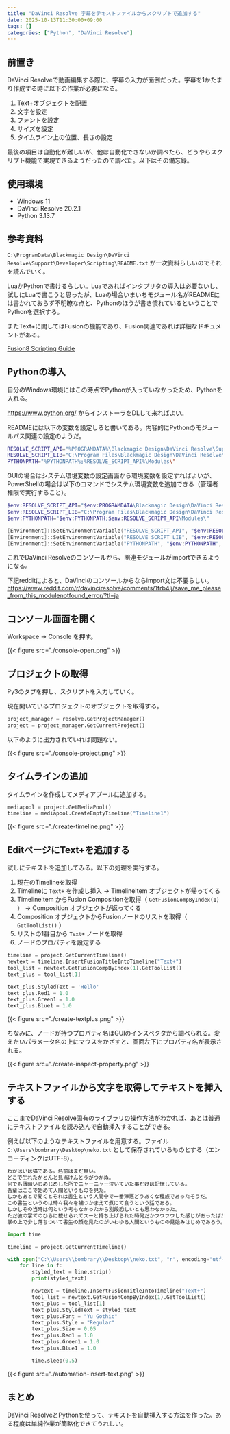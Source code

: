 ```yaml
---
title: "DaVinci Resolve 字幕をテキストファイルからスクリプトで追加する"
date: 2025-10-13T11:30:00+09:00
tags: []
categories: ["Python", "DaVinci Resolve"]
---
```


## 前置き

DaVinci Resolveで動画編集する際に、字幕の入力が面倒だった。字幕を1かたまり作成する時に以下の作業が必要になる。
1. Text+オブジェクトを配置
1. 文字を設定
1. フォントを設定
1. サイズを設定
1. タイムライン上の位置、長さの設定

最後の項目は自動化が難しいが、他は自動化できないか調べたら、どうやらスクリプト機能で実現できるようだったので調べた。以下はその備忘録。

## 使用環境

* Windows 11
* DaVinci Resolve 20.2.1
* Python 3.13.7

## 参考資料


`C:\ProgramData\Blackmagic Design\DaVinci Resolve\Support\Developer\Scripting\README.txt` が一次資料らしいのでそれを読んでいく。 

LuaかPythonで書けるらしい。Luaであればインタプリタの導入は必要ないし、試しにLuaで書こうと思ったが、Luaの場合いまいちモジュール名がREADMEには書かれておらず不明瞭な点と、Pythonのほうが書き慣れているということでPythonを選択する。

またText+に関してはFusionの機能であり、Fusion関連であれば詳細なドキュメントがある。

[Fusion8 Scripting Guide](https://documents.blackmagicdesign.com/UserManuals/Fusion8_Scripting_Guide.pdf)

## Pythonの導入

自分のWindows環境にはこの時点でPythonが入っていなかったため、Pythonを入れる。

https://www.python.org/ からインストーラをDLして来ればよい。

READMEには以下の変数を設定しろと書いてある。内容的にPythonのモジュールパス関連の設定のようだ。
```sh
RESOLVE_SCRIPT_API="%PROGRAMDATA%\Blackmagic Design\DaVinci Resolve\Support\Developer\Scripting"
RESOLVE_SCRIPT_LIB="C:\Program Files\Blackmagic Design\DaVinci Resolve\fusionscript.dll"
PYTHONPATH="%PYTHONPATH%;%RESOLVE_SCRIPT_API%\Modules\"
```

GUIの場合はシステム環境変数の設定画面から環境変数を設定すればよいが、PowerShellの場合は以下のコマンドでシステム環境変数を追加できる（管理者権限で実行すること）。

```ps1
$env:RESOLVE_SCRIPT_API="$env:PROGRAMDATA\Blackmagic Design\DaVinci Resolve\Support\Developer\Scripting"
$env:RESOLVE_SCRIPT_LIB="C:\Program Files\Blackmagic Design\DaVinci Resolve\fusionscript.dll"
$env:PYTHONPATH="$env:PYTHONPATH;$env:RESOLVE_SCRIPT_API\Modules\"

[Environment]::SetEnvironmentVariable("RESOLVE_SCRIPT_API", "$env:RESOLVE_SCRIPT_API", 'Machine')
[Environment]::SetEnvironmentVariable("RESOLVE_SCRIPT_LIB", "$env:RESOLVE_SCRIPT_LIB", 'Machine')
[Environment]::SetEnvironmentVariable("PYTHONPATH", "$env:PYTHONPATH", 'Machine')
```

これでDaVinci Resolveのコンソールから、関連モジュールがimportできるようになる。

下記redditによると、DaVinciのコンソールからならimport文は不要らしい。
https://www.reddit.com/r/davinciresolve/comments/1frb4lj/save_me_please_from_this_modulenotfound_error/?tl=ja

## コンソール画面を開く

Workspace → Console を押す。

{{< figure src="./console-open.png" >}}

## プロジェクトの取得

Py3のタブを押し、スクリプトを入力していく。

現在開いているプロジェクトのオブジェクトを取得する。

```python
project_manager = resolve.GetProjectManager()
project = project_manager.GetCurrentProject()
```

以下のように出力されていれば問題ない。

{{< figure src="./console-project.png" >}}

## タイムラインの追加

タイムラインを作成してメディアプールに追加する。

```python
mediapool = project.GetMediaPool()
timeline = mediapool.CreateEmptyTimeline("Timeline1")
```

{{< figure src="./create-timeline.png" >}}

## EditページにText+を追加する

試しにテキストを追加してみる。以下の処理を実行する。
1. 現在のTimelineを取得
1. Timelineに `Text+` を作成し挿入 → TimelineItem オブジェクトが帰ってくる
1. TimelineItem からFusion Compositionを取得（ `GetFusionCompByIndex(1)` ） → Composition オブジェクトが返ってくる
1. Composition オブジェクトからFusionノードのリストを取得（ `GetToolList()` ）
1. リストの1番目から `Text+` ノードを取得
1. ノードのプロパティを設定する

```python
timeline = project.GetCurrentTimeline()
newtext = timeline.InsertFusionTitleIntoTimeline("Text+")
tool_list = newtext.GetFusionCompByIndex(1).GetToolList()
text_plus = tool_list[1]

text_plus.StyledText = 'Hello'
text_plus.Red1 = 1.0
text_plus.Green1 = 1.0
text_plus.Blue1 = 1.0
```

{{< figure src="./create-textplus.png" >}}

ちなみに、ノードが持つプロパティ名はGUIのインスペクタから調べられる。変えたいパラメータ名の上にマウスをかざすと、画面左下にプロパティ名が表示される。

{{< figure src="./create-inspect-property.png" >}}

## テキストファイルから文字を取得してテキストを挿入する

ここまでDaVinci Resolve固有のライブラリの操作方法がわかれば、あとは普通にテキストファイルを読み込んで自動挿入することができる。

例えば以下のようなテキストファイルを用意する。ファイル `C:\Users\bombrary\Desktop\neko.txt` として保存されているものとする（エンコーディングはUTF-8）。
```txt
わがはいは猫である。名前はまだ無い。
どこで生れたかとんと見当けんとうがつかぬ。
何でも薄暗いじめじめした所でニャーニャー泣いていた事だけは記憶している。
吾輩はここで始めて人間というものを見た。
しかもあとで聞くとそれは書生という人間中で一番獰悪どうあくな種族であったそうだ。
この書生というのは時々我々を捕つかまえて煮にて食うという話である。
しかしその当時は何という考もなかったから別段恐しいとも思わなかった。
ただ彼の掌てのひらに載せられてスーと持ち上げられた時何だかフワフワした感じがあったばかりである。
掌の上で少し落ちついて書生の顔を見たのがいわゆる人間というものの見始みはじめであろう。
```

```python
import time

timeline = project.GetCurrentTimeline()

with open("C:\\Users\\bombrary\\Desktop\\neko.txt", "r", encoding="utf-8") as f:
    for line in f:
        styled_text = line.strip()
        print(styled_text)

        newtext = timeline.InsertFusionTitleIntoTimeline("Text+")
        tool_list = newtext.GetFusionCompByIndex(1).GetToolList()
        text_plus = tool_list[1]
        text_plus.StyledText = styled_text
        text_plus.Font = "Yu Gothic"
        text_plus.Style = "Regular"
        text_plus.Size = 0.05
        text_plus.Red1 = 1.0
        text_plus.Green1 = 1.0
        text_plus.Blue1 = 1.0

        time.sleep(0.5)
```

{{< figure src="./automation-insert-text.png" >}}

## まとめ

DaVinci ResolveとPythonを使って、テキストを自動挿入する方法を作った。ある程度は単純作業が簡略化できてうれしい。
